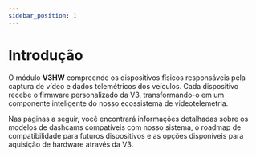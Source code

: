 ```yaml
---
sidebar_position: 1
---
```


# Introdução

O módulo **V3HW** compreende os dispositivos físicos responsáveis pela captura de vídeo e dados telemétricos dos veículos. Cada dispositivo recebe o firmware personalizado da V3, transformando-o em um componente inteligente do nosso ecossistema de videotelemetria.

Nas páginas a seguir, você encontrará informações detalhadas sobre os modelos de dashcams compatíveis com nosso sistema, o roadmap de compatibilidade para futuros dispositivos e as opções disponíveis para aquisição de hardware através da V3.